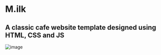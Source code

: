 # M.ilk
## A classic cafe website template designed using HTML, CSS and JS
![image](https://github.com/j4sum/cafe/assets/22180351/32f6131a-a476-4871-9057-9e1dc3c6ff91)
